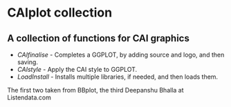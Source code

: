 # CAIplot collection

## A collection of functions for CAI graphics

* *CAIfinalise* - Completes a GGPLOT, by adding source and logo, and then saving. 
* *CAIstyle* - Apply the CAI style to GGPLOT.
* *LoadInstall* - Installs multiple libraries, if needed, and then loads them.

The first two taken from BBplot, the third Deepanshu Bhalla at Listendata.com
